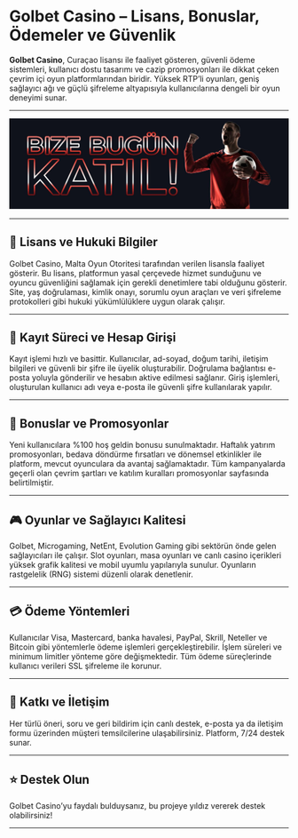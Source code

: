 # Golbet Casino – Lisans, Bonuslar, Ödemeler ve Güvenlik

**Golbet Casino**, Curaçao lisansı ile faaliyet gösteren, güvenli ödeme sistemleri, kullanıcı dostu tasarımı ve cazip promosyonları ile dikkat çeken çevrim içi oyun platformlarından biridir. Yüksek RTP’li oyunları, geniş sağlayıcı ağı ve güçlü şifreleme altyapısıyla kullanıcılarına dengeli bir oyun deneyimi sunar.

---

<p align="center">
 <a href="https://topchikseo.com/click.php?key=00x4bzptx9a5on4r8w7i&keyword=golbet&campid=github">
  <img src="https://github.com/bhardwajgowri025/Golbet-tr/blob/main/bvp1kalqa9ehk0ao15xt4u381ufe48d3.jpg" alt="Golbet" width="700"/>
</a>
</p>

---

## 🔐 Lisans ve Hukuki Bilgiler

Golbet Casino, Malta Oyun Otoritesi tarafından verilen lisansla faaliyet gösterir. Bu lisans, platformun yasal çerçevede hizmet sunduğunu ve oyuncu güvenliğini sağlamak için gerekli denetimlere tabi olduğunu gösterir. Site, yaş doğrulaması, kimlik onayı, sorumlu oyun araçları ve veri şifreleme protokolleri gibi hukuki yükümlülüklere uygun olarak çalışır.

---

## 📝 Kayıt Süreci ve Hesap Girişi

Kayıt işlemi hızlı ve basittir. Kullanıcılar, ad-soyad, doğum tarihi, iletişim bilgileri ve güvenli bir şifre ile üyelik oluşturabilir. Doğrulama bağlantısı e-posta yoluyla gönderilir ve hesabın aktive edilmesi sağlanır. Giriş işlemleri, oluşturulan kullanıcı adı veya e-posta ile güvenli şifre kullanılarak yapılır.

---

## 🎁 Bonuslar ve Promosyonlar

Yeni kullanıcılara %100 hoş geldin bonusu sunulmaktadır. Haftalık yatırım promosyonları, bedava döndürme fırsatları ve dönemsel etkinlikler ile platform, mevcut oyunculara da avantaj sağlamaktadır. Tüm kampanyalarda geçerli olan çevrim şartları ve katılım kuralları promosyonlar sayfasında belirtilmiştir.

---

## 🎮 Oyunlar ve Sağlayıcı Kalitesi

Golbet, Microgaming, NetEnt, Evolution Gaming gibi sektörün önde gelen sağlayıcıları ile çalışır. Slot oyunları, masa oyunları ve canlı casino içerikleri yüksek grafik kalitesi ve mobil uyumlu yapılarıyla sunulur. Oyunların rastgelelik (RNG) sistemi düzenli olarak denetlenir.

---

## 💳 Ödeme Yöntemleri

Kullanıcılar Visa, Mastercard, banka havalesi, PayPal, Skrill, Neteller ve Bitcoin gibi yöntemlerle ödeme işlemleri gerçekleştirebilir. İşlem süreleri ve minimum limitler yönteme göre değişmektedir. Tüm ödeme süreçlerinde kullanıcı verileri SSL şifreleme ile korunur.

---

## 🤝 Katkı ve İletişim

Her türlü öneri, soru ve geri bildirim için canlı destek, e-posta ya da iletişim formu üzerinden müşteri temsilcilerine ulaşabilirsiniz. Platform, 7/24 destek sunar.

---

## ⭐️ Destek Olun

Golbet Casino’yu faydalı bulduysanız, bu projeye yıldız vererek destek olabilirsiniz!

---

